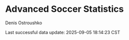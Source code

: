# Advanced Soccer Statistics
Denis Ostroushko

<!-- gfm -->

Last successful data update: 2025-09-05 18:14:23 CST
